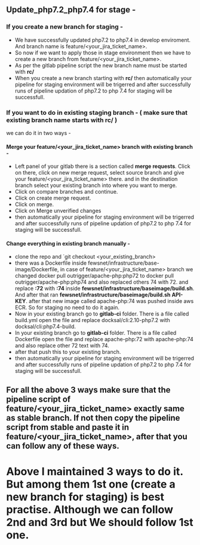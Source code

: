 ## Update_php7.2_php7.4 for stage -

### If you create a new branch for staging -
- We have successfully updated php7.2 to php7.4 in develop enviroment. And branch name is feature/<your_jira_ticket_name>.
- So now if we want to apply those in stage environment then we have to create a new branch from feature/<your_jira_ticket_name>.
- As per the gitlab pipeline script the new branch name must be started with **rc/**
- When you create a new branch starting with **rc/** then automatically your pipeline for staging environment will be trigerred and after successfully runs of pipeline updation of php7.2 to php 7.4 for staging will be successfull.
### If you want to do in existing staging branch - ( make sure that existing branch name starts with rc/ )
we can do it in two ways -
#### Merge your feature/<your_jira_ticket_name> branch with existing branch -
- Left panel of your gitlab there is a section called **merge requests**.  Click on there, click on new merge request, select source branch and give your feature/<your_jira_ticket_name> there. and in the destination branch select your existing branch into where you want to merge.
- Click on compare branches and continue.
- Click on create merge request.
- Click on merge. 
- Click on Merge unverified changes
- then automatically your pipeline for staging environment will be trigerred and after successfully runs of pipeline updation of php7.2 to php 7.4 for staging will be successfull.
#### Change everything in existing branch manually -
- clone the repo and `git checkout <your_existing_branch>
- there was a Dockerfile inside fewsnet/infrastructure/base-image/Dockerfile, in case of feature/<your_jira_ticket_name> branch we changed docker pull outrigger/apache-php:php72 to docker pull outrigger/apache-php:php74 and also replaced others 74 with 72. and replace **:72** with **:74** inside **fewsnet/infrastructure/baseimage/build.sh**. And after that ran **fewsnet/infrastructure/baseimage/build.sh API-KEY**.
after that new image called apache-php:74 was pushed inside aws ECR. So for staging no need to do it again.
- Now in your existing branch go to **gitlab-ci** folder. There is a file called build.yml open the file and replace docksal/cli:2.10-php7.2 with docksal/cli:php7.4-build.
- In your existing branch go to **gitlab-ci** folder. There is a file called Dockerfile open the file and replace apache-php:72 with apache-php:74 and also replace other 72 text with 74.
- after that push this to your existing branch.
- then automatically your pipeline for staging environment will be trigerred and after successfully runs of pipeline updation of php7.2 to php 7.4 for staging will be successfull.
## For all the above 3 ways make sure that the pipeline script of feature/<your_jira_ticket_name> exactly same as stable branch. If not then copy the pipeline script from stable and paste it in feature/<your_jira_ticket_name>, after that you can follow any of these ways.

# Above I maintained 3 ways to do it. But among them 1st one (create a new branch for staging) is best practise. Although we can follow 2nd and 3rd but We should follow 1st one. 
